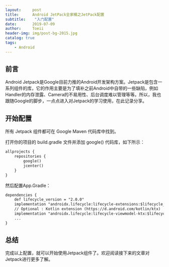 ```yaml
---
layout:     post
title:      Android JetPack全家桶之JetPack配置
subtitle:    "入门配置"
date:       2019-07-09
author:     Toeii
header-img: img/post-bg-2015.jpg
catalog: true
tags:
    - Android
---
```



## 前言

Android Jetpack是Google目前力推的Android开发架构方案。Jetpack是包含一系列组件的库，它的作用主要是为了填补之前Android中自带的一些缺陷，例如Handler的内存泄露、Camera的不易用性、后台调度难以管理等等。所以，我也跟随Google的脚步，一点点进入对Jetpack的学习使用，在此记录分享。

## 开始配置

所有 Jetpack 组件都可在 Google Maven 代码库中找到。

打开你的项目的 build.gradle 文件并添加 google() 代码库，如下所示：

```XML
allprojects {
    repositories {
        google()
        jcenter()
    }
}
```

然后配置App.Gradle：

```XML
dependencies {
    def lifecycle_version = "2.0.0"
    implementation "androidx.lifecycle:lifecycle-extensions:$lifecycle_version"
    // Optional : Kotlin extension (https://d.android.com/kotlin/ktx)
    implementation "androidx.lifecycle:lifecycle-viewmodel-ktx:$lifecycle_version"
    ...
}
```

## 总结

完成以上配置，就可以开始使用Jetpack组件了。欢迎阅读接下来的文章对Jetpack进行更多了解。



